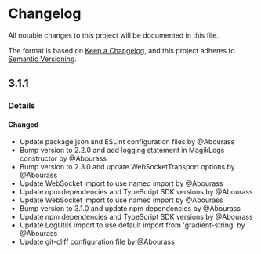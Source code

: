 # Changelog

All notable changes to this project will be documented in this file.

The format is based on [Keep a Changelog](https://keepachangelog.com/en/1.0.0/),
and this project adheres to [Semantic Versioning](https://semver.org/spec/v2.0.0.html).

## 3.1.1

### Details

#### Changed

- Update package.json and ESLint configuration files by @Abourass
- Bump version to 2.2.0 and add logging statement in MagikLogs constructor by @Abourass
- Bump version to 2.3.0 and update WebSocketTransport options by @Abourass
- Update WebSocket import to use named import by @Abourass
- Update npm dependencies and TypeScript SDK versions by @Abourass
- Update WebSocket import to use named import by @Abourass
- Bump version to 3.1.0 and update npm dependencies by @Abourass
- Update npm dependencies and TypeScript SDK versions by @Abourass
- Update LogUtils import to use default import from 'gradient-string' by @Abourass
- Update git-cliff configuration file by @Abourass
